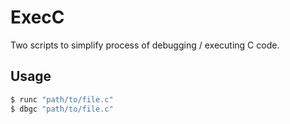 # ExecC
Two scripts to simplify process of debugging / executing C code.

## Usage
```sh
$ runc "path/to/file.c"
$ dbgc "path/to/file.c"
```
